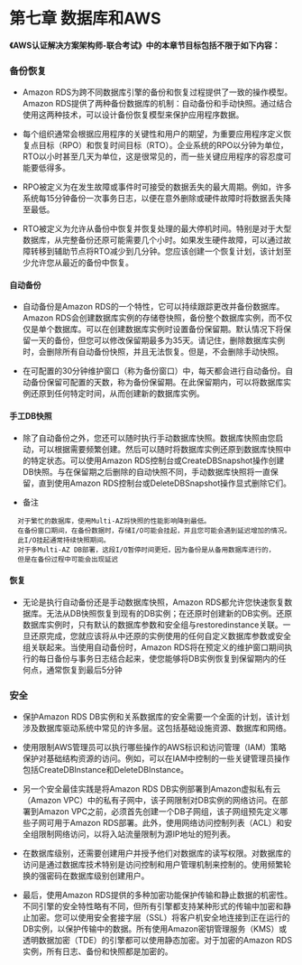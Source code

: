 # 第七章 数据库和AWS
**《AWS认证解决方案架构师-联合考试》中的本章节目标包括不限于如下内容：**























### 备份恢复
* Amazon RDS为跨不同数据库引擎的备份和恢复过程提供了一致的操作模型。Amazon RDS提供了两种备份数据库的机制：自动备份和手动快照。通过结合使用这两种技术，可以设计备份恢复模型来保护应用程序数据。

* 每个组织通常会根据应用程序的关键性和用户的期望，为重要应用程序定义恢复点目标（RPO）和恢复时间目标（RTO）。企业系统的RPO以分钟为单位，RTO以小时甚至几天为单位，这是很常见的，而一些关键应用程序的容忍度可能要低得多。

* RPO被定义为在发生故障或事件时可接受的数据丢失的最大周期。例如，许多系统每15分钟备份一次事务日志，以便在意外删除或硬件故障时将数据丢失降至最低。

* RTO被定义为允许从备份中恢复并恢复处理的最大停机时间。特别是对于大型数据库，从完整备份还原可能需要几个小时。如果发生硬件故障，可以通过故障转移到辅助节点将RTO减少到几分钟。您应该创建一个恢复计划，该计划至少允许您从最近的备份中恢复。

#### 自动备份
* 自动备份是Amazon RDS的一个特性，它可以持续跟踪更改并备份数据库。Amazon RDS会创建数据库实例的存储卷快照，备份整个数据库实例，而不仅仅是单个数据库。可以在创建数据库实例时设置备份保留期。默认情况下将保留一天的备份，但您可以修改保留期最多为35天。请记住，删除数据库实例时，会删除所有自动备份快照，并且无法恢复。但是，不会删除手动快照。

* 在可配置的30分钟维护窗口（称为备份窗口）中，每天都会进行自动备份。自动备份保留可配置的天数，称为备份保留期。在此保留期内，可以将数据库实例还原到任何特定时间，从而创建新的数据库实例。

#### 手工DB快照
* 除了自动备份之外，您还可以随时执行手动数据库快照。数据库快照由您启动，可以根据需要频繁创建。然后可以随时将数据库实例还原到数据库快照中的特定状态。可以使用Amazon RDS控制台或CreateDBSnapshot操作创建DB快照。与在保留期之后删除的自动快照不同，手动数据库快照将一直保留，直到使用Amazon RDS控制台或DeleteDBSnapshot操作显式删除它们。

* 备注
```
  对于繁忙的数据库，使用Multi-AZ将快照的性能影响降到最低。
  在备份窗口期间，在备份数据时，存储I/O可能会挂起，并且您可能会遇到延迟增加的情况。
  此I/O挂起通常持续快照期间。
  对于多Multi-AZ DB部署，这段I/O暂停时间更短，因为备份是从备用数据库进行的，
  但是在备份过程中可能会出现延迟
```

#### 恢复
* 无论是执行自动备份还是手动数据库快照，Amazon RDS都允许您快速恢复数据库。无法从DB快照恢复到现有的DB实例；在还原时创建新的DB实例。还原数据库实例时，只有默认的数据库参数和安全组与restoredinstance关联。一旦还原完成，您就应该将从中还原的实例使用的任何自定义数据库参数或安全组关联起来。当使用自动备份时，Amazon RDS将在预定义的维护窗口期间执行的每日备份与事务日志结合起来，使您能够将DB实例恢复到保留期内的任何点，通常恢复到最后5分钟

### 安全
* 保护Amazon RDS DB实例和关系数据库的安全需要一个全面的计划，该计划涉及数据库驱动系统中常见的许多层。这包括基础设施资源、数据库和网络。

* 使用限制AWS管理员可以执行哪些操作的AWS标识和访问管理（IAM）策略保护对基础结构资源的访问。例如，可以在IAM中控制的一些关键管理员操作包括CreateDBInstance和DeleteDBInstance。

* 另一个安全最佳实践是将Amazon RDS DB实例部署到Amazon虚拟私有云（Amazon VPC）中的私有子网中，该子网限制对DB实例的网络访问。在部署到Amazon VPC之前，必须首先创建一个DB子网组，该子网组预先定义哪些子网可用于Amazon RDS部署。此外，使用网络访问控制列表（ACL）和安全组限制网络访问，以将入站流量限制为源IP地址的短列表。

* 在数据库级别，还需要创建用户并授予他们对数据库的读写权限。对数据库的访问是通过数据库技术特别是访问控制和用户管理机制来控制的。使用频繁轮换的强密码在数据库级别创建用户。

* 最后，使用Amazon RDS提供的多种加密功能保护传输和静止数据的机密性。不同引擎的安全特性略有不同，但所有引擎都支持某种形式的传输中加密和静止加密。您可以使用安全套接字层（SSL）将客户机安全地连接到正在运行的DB实例，以保护传输中的数据。所有使用Amazon密钥管理服务（KMS）或透明数据加密（TDE）的引擎都可以使用静态加密。对于加密的Amazon RDS实例，所有日志、备份和快照都是加密的。


























